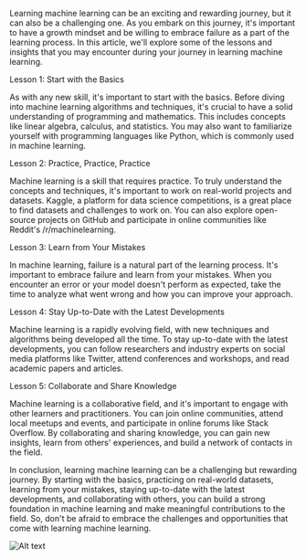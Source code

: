 Learning machine learning can be an exciting and rewarding journey, but it can also be a challenging one. As you embark on this journey, it's important to have a growth mindset and be willing to embrace failure as a part of the learning process. In this article, we'll explore some of the lessons and insights that you may encounter during your journey in learning machine learning.

Lesson 1: Start with the Basics

As with any new skill, it's important to start with the basics. Before diving into machine learning algorithms and techniques, it's crucial to have a solid understanding of programming and mathematics. This includes concepts like linear algebra, calculus, and statistics. You may also want to familiarize yourself with programming languages like Python, which is commonly used in machine learning.

Lesson 2: Practice, Practice, Practice

Machine learning is a skill that requires practice. To truly understand the concepts and techniques, it's important to work on real-world projects and datasets. Kaggle, a platform for data science competitions, is a great place to find datasets and challenges to work on. You can also explore open-source projects on GitHub and participate in online communities like Reddit's /r/machinelearning.

Lesson 3: Learn from Your Mistakes

In machine learning, failure is a natural part of the learning process. It's important to embrace failure and learn from your mistakes. When you encounter an error or your model doesn't perform as expected, take the time to analyze what went wrong and how you can improve your approach.

Lesson 4: Stay Up-to-Date with the Latest Developments

Machine learning is a rapidly evolving field, with new techniques and algorithms being developed all the time. To stay up-to-date with the latest developments, you can follow researchers and industry experts on social media platforms like Twitter, attend conferences and workshops, and read academic papers and articles.

Lesson 5: Collaborate and Share Knowledge

Machine learning is a collaborative field, and it's important to engage with other learners and practitioners. You can join online communities, attend local meetups and events, and participate in online forums like Stack Overflow. By collaborating and sharing knowledge, you can gain new insights, learn from others' experiences, and build a network of contacts in the field.

In conclusion, learning machine learning can be a challenging but rewarding journey. By starting with the basics, practicing on real-world datasets, learning from your mistakes, staying up-to-date with the latest developments, and collaborating with others, you can build a strong foundation in machine learning and make meaningful contributions to the field. So, don't be afraid to embrace the challenges and opportunities that come with learning machine learning.

![Alt text](image.png)
